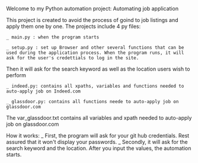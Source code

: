 Welcome to my Python automation project: Automating job application

This project is created to avoid the process of goind to job listings and apply them one by one. The projects include 4 py files:

	_ main.py : when the program starts
	
	_ setup.py : set up Browser and other several functions that can be used during the application process. When the program runs, it will ask for the user's credettials to log in the site. 
Then it will ask for the search keyword as well as the location users wish to perform
	
	_ indeed.py: contains all xpaths, variables and functions needed to auto-apply job on Indeed.com
	
	_ glassdoor.py: contains all functions neede to auto-apply job on glassdoor.com
The var_glassdoor.txt contains all variables and xpath needed to auto-apply job on glassdoor.com





How it works: 
	_ First, the program will ask for your git hub credentials. Rest assured that it won't display your passwords.
	_ Secondly, it will ask for the search keyword and the location. After you input the values, the automation starts.